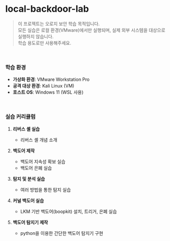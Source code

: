 ﻿# local-backdoor-lab

> 이 프로젝트는 오로지 보안 학습 목적입니다.  
> 모든 실습은 로컬 환경(VMware)에서만 실행되며, 실제 외부 시스템을 대상으로 실행하지 않습니다.  
> 학습 용도로만 사용해주세요.
<br>

### 학습 환경  
* **가상화 환경**: VMware Workstation Pro
* **공격 대상 환경**: Kali Linux (VM)
* **호스트 OS**: Windows 11 (WSL 사용)
<br>



### 실습 커리큘럼

1. **리버스 셸 실습**  
   * 리버스 셸 개념 소개

2. **백도어 제작**  
   * 백도어 지속성 확보 실습
   * 백도어 은폐 실습

3. **탐지 및 분석 실습**  
   * 여러 방법을 통한 탐지 실습

4. **커널 백도어 실습**  
   * LKM 기반 백도어(boopkit) 설치, 트리거, 은폐 실습

5. **백도어 탐지기 제작**  
   * python을 이용한 간단한 백도어 탐지기 구현

